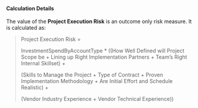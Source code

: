 
#### Calculation Details

The value of the **Project Execution Risk** is an outcome only risk measure. It is calculated as:

> Project Execution Risk = 
>
> InvestmentSpendByAccountType * ((How Well Defined will Project Scope be + Lining up Right Implementation Partners + Team’s Right Internal Skillset) +
>
> (Skills to Manage the Project + Type of Contract + Proven Implementation Methodology + Are Initial Effort and Schedule Realistic) +
>
> (Vendor Industry Experience + Vendor Technical Experience))
